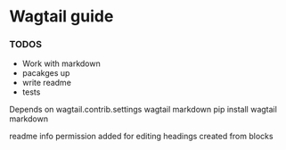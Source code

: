 # Wagtail guide

### TODOS

- Work with markdown
- pacakges up
- write readme
- tests

Depends on
wagtail.contrib.settings
wagtail markdown pip install wagtail markdown

readme info
permission added for editing
headings created from blocks